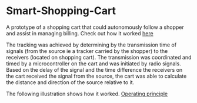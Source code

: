 # Smart-Shopping-Cart
A prototype of a shopping cart that could autonomously follow a shopper and assist in managing billing.
Check out how it worked [here](https://drive.google.com/file/d/1N2eWWQR136eBMysrpxHwYjHMJS-YMWWp/view?usp=sharing)

The tracking was achieved by determining by the transmission time of signals (from the source ie a tracker carried by the shopper) to the receivers (located on shopping cart). The transmission was coordinated and timed by a microcontroller on the cart and was initiated by radio signals.
Based on the delay of the signal and the time difference the receivers on the cart received the signal from the source, the cart was able to calculate the distance and direction of the source relative to it.

The following illustration shows how it worked.
[Operating principle](https://media.giphy.com/media/Ri2ruXjodQL7EWQUyn/giphy.gif)
